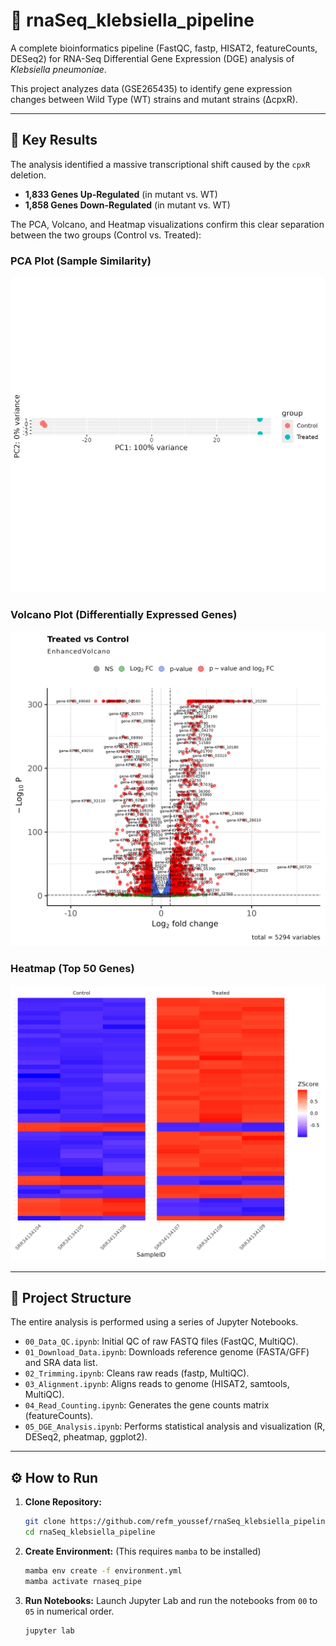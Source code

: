 # 🚀 rnaSeq_klebsiella_pipeline

A complete bioinformatics pipeline (FastQC, fastp, HISAT2, featureCounts, DESeq2) for RNA-Seq Differential Gene Expression (DGE) analysis of *Klebsiella pneumoniae*.

This project analyzes data (GSE265435) to identify gene expression changes between Wild Type (WT) strains and mutant strains (ΔcpxR).

---

## 🔬 Key Results

The analysis identified a massive transcriptional shift caused by the `cpxR` deletion.
* **1,833 Genes Up-Regulated** (in mutant vs. WT)
* **1,858 Genes Down-Regulated** (in mutant vs. WT)

The PCA, Volcano, and Heatmap visualizations confirm this clear separation between the two groups (Control vs. Treated):

### PCA Plot (Sample Similarity)
![PCA Plot of Samples](05_DGE_Results/PCA_plot_samples.png)

### Volcano Plot (Differentially Expressed Genes)
![Volcano Plot of Genes](05_DGE_Results/Volcano_plot_genes.png)

### Heatmap (Top 50 Genes)
![Heatmap of Top 50 Genes](05_DGE_Results/Heatmap_Top50_genes.png)

---

## 📁 Project Structure

The entire analysis is performed using a series of Jupyter Notebooks.

* `00_Data_QC.ipynb`: Initial QC of raw FASTQ files (FastQC, MultiQC).
* `01_Download_Data.ipynb`: Downloads reference genome (FASTA/GFF) and SRA data list.
* `02_Trimming.ipynb`: Cleans raw reads (fastp, MultiQC).
* `03_Alignment.ipynb`: Aligns reads to genome (HISAT2, samtools, MultiQC).
* `04_Read_Counting.ipynb`: Generates the gene counts matrix (featureCounts).
* `05_DGE_Analysis.ipynb`: Performs statistical analysis and visualization (R, DESeq2, pheatmap, ggplot2).

---

## ⚙️ How to Run

1.  **Clone Repository:**
    ```bash
    git clone https://github.com/refm_youssef/rnaSeq_klebsiella_pipeline.git
    cd rnaSeq_klebsiella_pipeline
    ```

2.  **Create Environment:**
    (This requires `mamba` to be installed)
    ```bash
    mamba env create -f environment.yml
    mamba activate rnaseq_pipe
    ```

3.  **Run Notebooks:**
    Launch Jupyter Lab and run the notebooks from `00` to `05` in numerical order.
    ```bash
    jupyter lab
    ```
